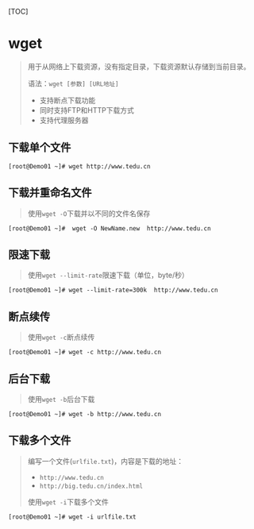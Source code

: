 [TOC]

# wget

> 用于从网络上下载资源，没有指定目录，下载资源默认存储到当前目录。
>
> 语法：`wget [参数] [URL地址]`
>
> - 支持断点下载功能
> - 同时支持FTP和HTTP下载方式
> - 支持代理服务器

## 下载单个文件

```shell
[root@Demo01 ~]# wget http://www.tedu.cn
```



## 下载并重命名文件

> 使用`wget -O`下载并以不同的文件名保存

```shell
[root@Demo01 ~]#  wget -O NewName.new  http://www.tedu.cn
```



## 限速下载

> 使用`wget --limit-rate`限速下载（单位，byte/秒）

```shell
[root@Demo01 ~]# wget --limit-rate=300k  http://www.tedu.cn
```



## 断点续传

> 使用`wget -c`断点续传

```shell
[root@Demo01 ~]# wget -c http://www.tedu.cn
```



## 后台下载

> 使用`wget -b`后台下载

```shell
[root@Demo01 ~]# wget -b http://www.tedu.cn
```



## 下载多个文件

> 编写一个文件(`urlfile.txt`)，内容是下载的地址：
>
> - `http://www.tedu.cn`
> - `http://big.tedu.cn/index.html`
>
> 使用`wget -i`下载多个文件

```shell
[root@Demo01 ~]# wget -i urlfile.txt 
```

